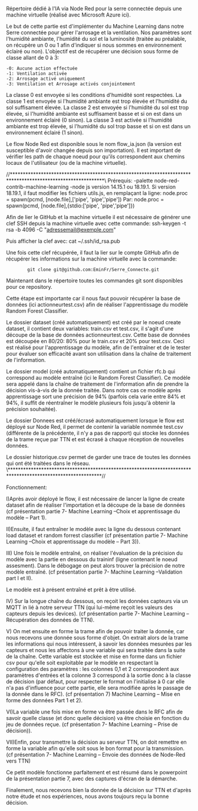 Répertoire dédié à l'IA via Node Red pour la serre connectée depuis une machine virtuelle (réalisé avec Microsoft Azure ici).

Le but de cette partie est d'implémenter du Machine Learning dans notre Serre connectée pour gérer l'arrosage et la ventilation.
Nos paramètres sont l'humidité ambiante, l'humidité du sol et la luminosité (traitée au préalable, on récupère un 0 ou 1 afin d'indiquer si nous sommes en environnement éclairé ou non).
L'objectif est de récupérer une décision sous forme de classe allant de 0 à 3:

    -0: Aucune action effectuée
    -1: Ventilation activée
    -2: Arrosage activé uniquement
    -3: Ventilation et Arrosage activés conjointement

La classe 0 est envoyée si les conditions d'humidité sont respectées.
La classe 1 est envoyée si l'humidité ambiante est trop élevée et l'humidité du sol suffisament élevée.
La classe 2 est envoyée si l'humidité du sol est trop élevée, si l'humidité ambiante est suffisament basse et si on est dans un environnement éclairé (0 sinon).
La classe 3 est activée si l'humidité ambiante est trop élevée, si l'humidité du sol trop basse et si on est dans un environnement éclairé (1 sinon).


Le flow Node Red est disponible sous le nom flow_ia.json (la version est susceptible d'avoir changée depuis son importation). Il est important de vérifier les path de chaque noeud pour qu'ils correspondent aux chemins locaux de l'utilisateur (ou de la machine virtuelle).


//************************************************************************************************************\\
Prérequis: -palette node-red-contrib-machine-learning
           -node js version 14.15.1 ou 18.19.1. 
            Si version 18.19.1, il faut modifier les fichiers utils.js, en remplaçant la ligne:
                      node.proc = spawn(pcmd, [node.file],['pipe', 'pipe','pipe'])
            Par:
                      node.proc = spawn(pcmd, [node.file],{stdio:['pipe', 'pipe','pipe']})

Afin de lier le GitHub et la machine virtuelle il est nécessaire de générer une clef SSH depuis la machine virtuelle avec cette commande:
            ssh-keygen -t rsa -b 4096 -C "adressemail@exemple.com"

Puis afficher la clef avec:
            cat ~/.ssh/id_rsa.pub

Une fois cette clef récupérée, il faut la lier sur le compte GitHub afin de récupérer les informations sur la machine virtuelle avec la commande:

            git clone git@github.com:EminFr/Serre_Connecte.git

Maintenant dans le répertoire toutes les commandes git sont disponibles pour ce repository.

Cette étape est importante car il nous faut pouvoir récupérer la base de données (ici actionneurtest.csv) afin de réaliser l'apprentissage du modèle Random Forest Classifier.

Le dossier dataset (créé automatiquement) est créé par le noeud create dataset, il contient deux variables: train.csv et test.csv, il s'agit d'une découpe de la base de données actionneurtest.csv. Cette base de données est découpée en 80/20: 80% pour le train.csv et 20% pour test.csv. Ceci est réalisé pour l'apprentissage du modèle, afin de l'entraîner et de le tester pour évaluer son efficacité avant son utilisation dans la chaîne de traitement de l'information.

Le dossier model (créé automatiquement) contient un fichier rfc.b qui correspond au modèle entraîné (ici le Random Forest Classifier). Ce modèle sera appelé dans la chaîne de traitement de l'information afin de prendre la décision vis-à-vis de la donnée traitée. Dans notre cas ce modèle après apprentissage sort une précision de 94% (parfois cela varie entre 84% et 94%, il suffit de réentraîner le modèle plusieurs fois jusqu'à obtenir la précision souhaitée).

Le dossier Donnees est créé/écrasé automatiquement lorsque le flow est déployé sur Node Red, il permet de contenir la variable nommée test.csv (différente de la précédente, il n'y a pas de rapport) qui stocke les données de la trame reçue par TTN et est écrasé à chaque réception de nouvelles données.

Le dossier historique.csv permet de garder une trace de toutes les données qui ont été traitées dans le réseau.
\\************************************************************************************************************//


Fonctionnement:

I)Après avoir déployé le flow, il est nécessaire de lancer la ligne de create dataset afin de réaliser l'importation et la découpe de la base de données (cf présentation partie 7- Machine Learning –Choix et apprentissage du modèle – Part 1).

II)Ensuite, il faut entraîner le modèle avec la ligne du dessous contenant load dataset et random forrest classifier (cf présentation partie 7- Machine Learning –Choix et apprentissage du modèle – Part 3)).

III) Une fois le modèle entraîné, on réaliser l'évaluation de la précision du modèle avec la partie en dessous du traininf (ligne contenant le noeud assesment). Dans le débogage on peut alors trouver la précision de notre modèle entraîné. (cf présentation partie 7- Machine Learning –Validation part I et II).


Le modèle est à présent entraîné et prêt à être utilisé.

IV) Sur la longue chaîne du dessous, on reçoit les données capteurs via un MQTT in lié à notre serveur TTN (qui lui-même reçoit les valeurs des capteurs depuis les devices). (cf présentation partie 7- Machine Learning – Récupération des données de TTN).

V) On met ensuite en forme la trame afin de pouvoir traiter la donnée, car nous recevons une donnée sous forme d'objet. On extrait alors de la trame les informations qui nous intéressent, à savoir les données mesurées par les capteurs et nous les affectons à une variable qui sera traitée dans la suite de la chaîne.
Cette variable est stockée et mise en forme dans un fichier csv pour qu'elle soit exploitable par le modèle en respectant la configuration des paramètres : les colonnes 0,1 et 2 correspondent aux paramètres d'entrées et la colonne 3 correspond à la sortie donc à la classe de décision (par défaut, pour respecter le format on l'initialise à 0 car elle n'a pas d'influence pour cette partie, elle sera modifiée après le passage de la donnée dans le RFC).
(cf présentation 7) Machine Learning – Mise en forme des données Part 1 et 2).

VI)La variable une fois mise en forme va être passée dans le RFC afin de savoir quelle classe (et donc quelle décision) va être choisie en fonction du jeu de données reçue. (cf présentation 7- Machine Learning – Prise de décision)).

VII)Enfin, pour transmettre la décision au serveur TTN, on doit remettre en forme la variable afin qu'elle soit sous le bon format pour la transmission.  (cf présentation 7- Machine Learning – Envoie des données de Node-Red vers TTN)


Ce petit modèle fonctionne parfaitement et est résumé dans le powerpoint de la présentation partie 7, avec des captures d'écran de la démarche.

Finalement, nous recevons bien la donnée de la décision sur TTN et d'après notre étude et nos expériences, nous avons toujours reçu la bonne décision.







